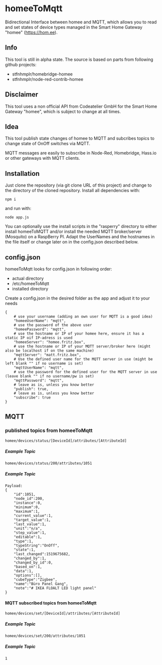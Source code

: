 # homeeToMqtt
Bidirectional Interface between homee and MQTT, which allows you to read and set states of device types managed in the Smart Home Gateway "homee" (https://hom.ee). 

## Info
This tool is still in alpha state.
The source is based on parts from following github projects:

* stfnhmplr/homebridge-homee
* stfnhmplr/node-red-contrib-homee

## Disclaimer
This tool uses a non official API from Codeatelier GmbH for the Smart Home Gateway "homee", which is subject to change at all times.

## Idea
This tool publish state changes of homee to MQTT and subcribes topics to change state of OnOff switches via MQTT.

MQTT messages are easily to subscribe in Node-Red, Homebridge, Hass.io or other gateways with MQTT clients.

## Installation
Just clone the repository (via git clone URL of this project) and change to the directory of the cloned repository.
Install all dependencies with:

    npm i

and run with:

    node app.js
    
You can optionally use the install scripts in the "rasperry" directory to either install homeeToMQTT and/or install the needed MQTT broker/server (Mosquito) on a RaspBerry PI. Adapt the UserNames and the hostnames in the file itself or change later on in the config.json described below.

## config.json
homeeToMqtt looks for config.json in following order:
 - actual directory
 - /etc/homeeToMqtt
 - installed directory

Create a config.json in the desired folder as the app and adjust it to your needs

    {
        # use your username (adding an own user for MQTT is a good idea)
        "homeeUserName": "mqtt",
        # use the password of the above user
        "homeePassword": "mqtt",
        # use the hostname or IP of your homee here, ensure it has a static IP oif IP-adress is used
        "homeeServer": "homee.fritz.box",
        # use the hostname or IP of your MQTT server/broker here (might also be localhost if on the same machine)
        "mqttServer": "matt.fritz.box",
        # Use the defined user name for the MQTT server in use (might be left blank "" if no username is set)
        "mqttUserName": "mqtt",
        # use the password for the defined user for the MQTT server in use (leave blank "" if no username/pw is set)
        "mqttPassword": "mqtt",
        # leave as is, unless you know better
        "publish": true,
        # leave as is, unless you know better
        "subscribe": true
    }

## MQTT
### published topics from homeeToMqtt
    homee/devices/status/[DeviceId]/attributes/[AttributeId]

##### Example Topic
    homee/devices/status/200/attributes/1051

##### Example Topic
    Payload:
    {
        "id":1051,
        "node_id":200,
        "instance":0,
        "minimum":0,
        "maximum":1,
        "current_value":1,
        "target_value":1,
        "last_value":1,
        "unit":"n/a",
        "step_value":1,
        "editable":1,
        "type":1,
        "typeString":"OnOff",
        "state":1,
        "last_changed":1519675682,
        "changed_by":1,
        "changed_by_id":0,
        "based_on":1,
        "data":1,
        "options":[],
        "cubeType":"Zigbee",
        "name":"Büro Panel Gang",
        "note":"# IKEA FLOALT LED light panel"
    }

#### MQTT subscribed topics from homeeToMqtt
    homee/devices/set/[DeviceId]/attributes/[AttributeId]

##### Example Topic
    homee/devices/set/200/attributes/1051

##### Example Topic
    1
